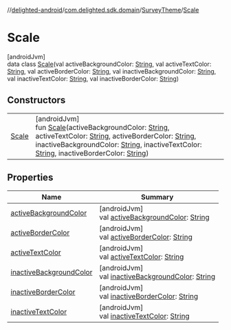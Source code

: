 //[delighted-android](../../../../index.md)/[com.delighted.sdk.domain](../../index.md)/[SurveyTheme](../index.md)/[Scale](index.md)

# Scale

[androidJvm]\
data class [Scale](index.md)(val activeBackgroundColor: [String](https://kotlinlang.org/api/latest/jvm/stdlib/kotlin/-string/index.html), val activeTextColor: [String](https://kotlinlang.org/api/latest/jvm/stdlib/kotlin/-string/index.html), val activeBorderColor: [String](https://kotlinlang.org/api/latest/jvm/stdlib/kotlin/-string/index.html), val inactiveBackgroundColor: [String](https://kotlinlang.org/api/latest/jvm/stdlib/kotlin/-string/index.html), val inactiveTextColor: [String](https://kotlinlang.org/api/latest/jvm/stdlib/kotlin/-string/index.html), val inactiveBorderColor: [String](https://kotlinlang.org/api/latest/jvm/stdlib/kotlin/-string/index.html))

## Constructors

| | |
|---|---|
| [Scale](-scale.md) | [androidJvm]<br>fun [Scale](-scale.md)(activeBackgroundColor: [String](https://kotlinlang.org/api/latest/jvm/stdlib/kotlin/-string/index.html), activeTextColor: [String](https://kotlinlang.org/api/latest/jvm/stdlib/kotlin/-string/index.html), activeBorderColor: [String](https://kotlinlang.org/api/latest/jvm/stdlib/kotlin/-string/index.html), inactiveBackgroundColor: [String](https://kotlinlang.org/api/latest/jvm/stdlib/kotlin/-string/index.html), inactiveTextColor: [String](https://kotlinlang.org/api/latest/jvm/stdlib/kotlin/-string/index.html), inactiveBorderColor: [String](https://kotlinlang.org/api/latest/jvm/stdlib/kotlin/-string/index.html)) |

## Properties

| Name | Summary |
|---|---|
| [activeBackgroundColor](active-background-color.md) | [androidJvm]<br>val [activeBackgroundColor](active-background-color.md): [String](https://kotlinlang.org/api/latest/jvm/stdlib/kotlin/-string/index.html) |
| [activeBorderColor](active-border-color.md) | [androidJvm]<br>val [activeBorderColor](active-border-color.md): [String](https://kotlinlang.org/api/latest/jvm/stdlib/kotlin/-string/index.html) |
| [activeTextColor](active-text-color.md) | [androidJvm]<br>val [activeTextColor](active-text-color.md): [String](https://kotlinlang.org/api/latest/jvm/stdlib/kotlin/-string/index.html) |
| [inactiveBackgroundColor](inactive-background-color.md) | [androidJvm]<br>val [inactiveBackgroundColor](inactive-background-color.md): [String](https://kotlinlang.org/api/latest/jvm/stdlib/kotlin/-string/index.html) |
| [inactiveBorderColor](inactive-border-color.md) | [androidJvm]<br>val [inactiveBorderColor](inactive-border-color.md): [String](https://kotlinlang.org/api/latest/jvm/stdlib/kotlin/-string/index.html) |
| [inactiveTextColor](inactive-text-color.md) | [androidJvm]<br>val [inactiveTextColor](inactive-text-color.md): [String](https://kotlinlang.org/api/latest/jvm/stdlib/kotlin/-string/index.html) |
